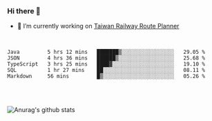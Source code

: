 ### Hi there 👋

- 🔭 I’m currently working on [Taiwan Railway Route Planner](https://github.com/Taiwan-Railway-Route-Planner)

<br/>

<!--START_SECTION:waka-->
```text
Java         5 hrs 12 mins   ███████▒░░░░░░░░░░░░░░░░░   29.05 % 
JSON         4 hrs 36 mins   ██████▒░░░░░░░░░░░░░░░░░░   25.68 % 
TypeScript   3 hrs 25 mins   ████▓░░░░░░░░░░░░░░░░░░░░   19.10 % 
SQL          1 hr 27 mins    ██░░░░░░░░░░░░░░░░░░░░░░░   08.11 % 
Markdown     56 mins         █▒░░░░░░░░░░░░░░░░░░░░░░░   05.26 % 
```
<!--END_SECTION:waka-->

<br/>
<br/>

![Anurag's github stats](https://github-readme-stats.vercel.app/api?username=DepickereSven&show_icons=true&theme=tokyonight)



<!--
**DepickereSven/DepickereSven** is a ✨ _special_ ✨ repository because its `README.md` (this file) appears on your GitHub profile.

Here are some ideas to get you started:

- 🔭 I’m currently working on ...
- 🌱 I’m currently learning ...
- 👯 I’m looking to collaborate on ...
- 🤔 I’m looking for help with ...
- 💬 Ask me about ...
- 📫 How to reach me: ...
- 😄 Pronouns: ...
- ⚡ Fun fact: ...
-->
